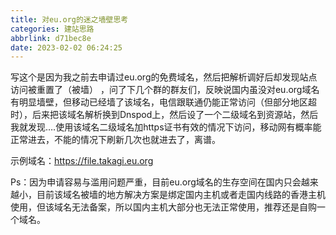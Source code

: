 ```yaml
---
title: 对eu.org的迷之墙壁思考
categories: 建站思路
abbrlink: d71bec8e
date: 2023-02-02 06:24:25
---
```

写这个是因为我之前去申请过eu.org的免费域名，然后把解析调好后却发现站点访问被重置了（被墙）<!--more-->
，问了下几个群的群友们，反映说国内虽没对eu.org域名有明显墙壁，但移动已经墙了该域名，电信跟联通仍能正常访问（但部分地区超时），后来把该域名解析换到Dnspod上，然后设了一个二级域名到资源站，然后我就发现….使用该域名二级域名加https证书有效的情况下访问，移动网有概率能正常进去，不能的情况下刷新几次也就进去了，离谱。

示例域名：<https://file.takagi.eu.org>

Ps：因为申请容易与滥用问题严重，目前eu.org域名的生存空间在国内只会越来越小，目前该域名被墙的地方解决方案是绑定国内主机或者走国内线路的香港主机使用，但该域名无法备案，所以国内主机大部分也无法正常使用，推荐还是自购一个域名。